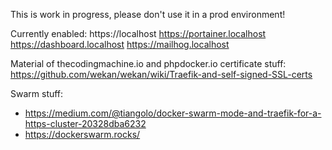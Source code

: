 This is work in progress, please don't use it in a prod environment!

Currently enabled:
https://localhost
https://portainer.localhost
https://dashboard.localhost
https://mailhog.localhost

Material of thecodingmachine.io and phpdocker.io
certificate stuff: https://github.com/wekan/wekan/wiki/Traefik-and-self-signed-SSL-certs

Swarm stuff:
- https://medium.com/@tiangolo/docker-swarm-mode-and-traefik-for-a-https-cluster-20328dba6232
- https://dockerswarm.rocks/